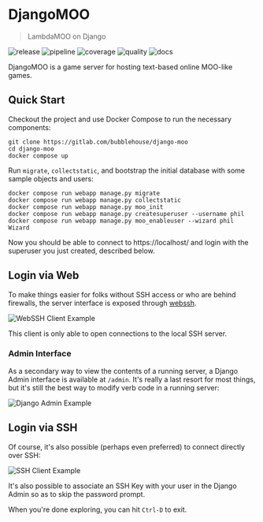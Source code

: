 # DjangoMOO
> LambdaMOO on Django

![release](https://gitlab.com/bubblehouse/django-moo/-/badges/release.svg)
![pipeline](https://gitlab.com/bubblehouse/django-moo/badges/main/pipeline.svg?ignore_skipped=true&job=test)
![coverage](https://gitlab.com/bubblehouse/django-moo/badges/main/coverage.svg?job=test)
![quality](https://bubblehouse.gitlab.io/django-moo/badges/lint.svg)
![docs](https://readthedocs.org/projects/django-moo/badge/?version=latest)

DjangoMOO is a game server for hosting text-based online MOO-like games.

## Quick Start
Checkout the project and use Docker Compose to run the necessary components:

    git clone https://gitlab.com/bubblehouse/django-moo
    cd django-moo
    docker compose up

Run `migrate`, `collectstatic`, and bootstrap the initial database with some sample objects and users:

    docker compose run webapp manage.py migrate
    docker compose run webapp manage.py collectstatic
    docker compose run webapp manage.py moo_init
    docker compose run webapp manage.py createsuperuser --username phil
    docker compose run webapp manage.py moo_enableuser --wizard phil Wizard

Now you should be able to connect to https://localhost/ and login with the superuser you just created, described below.

## Login via Web

To make things easier for folks without SSH access or who are behind firewalls, the server interface is exposed through [webssh](https://github.com/huashengdun/webssh).

![WebSSH Client Example](https://gitlab.com/bubblehouse/django-moo/-/raw/main/docs/images/webssh-client-example.png)

This client is only able to open connections to the local SSH server.

### Admin Interface

As a secondary way to view the contents of a running server, a Django Admin interface is available at `/admin`. It's really a last resort for most things, but it's still the best way to modify verb code in a running server:

![Django Admin Example](https://gitlab.com/bubblehouse/django-moo/-/raw/main/docs/images/django-admin-example.png)

## Login via SSH

Of course, it's also possible (perhaps even preferred) to connect directly over SSH:

![SSH Client Example](https://gitlab.com/bubblehouse/django-moo/-/raw/main/docs/images/ssh-client-example.png)

It's also possible to associate an SSH Key with your user in the Django Admin so as to skip the password prompt.

When you're done exploring, you can hit `Ctrl-D` to exit.
